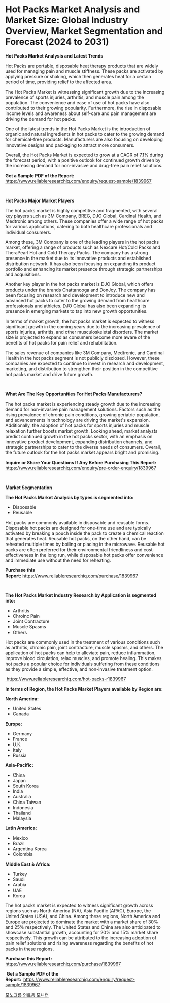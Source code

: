 <p><h1>Hot Packs Market Analysis and Market Size: Global Industry Overview, Market Segmentation and Forecast (2024 to 2031)</h1></p><p><strong>Hot Packs Market Analysis and Latest Trends</strong></p>
<p><p>Hot Packs are portable, disposable heat therapy products that are widely used for managing pain and muscle stiffness. These packs are activated by applying pressure or shaking, which then generates heat for a certain period of time, providing relief to the affected area.</p><p>The Hot Packs Market is witnessing significant growth due to the increasing prevalence of sports injuries, arthritis, and muscle pain among the population. The convenience and ease of use of hot packs have also contributed to their growing popularity. Furthermore, the rise in disposable income levels and awareness about self-care and pain management are driving the demand for hot packs.</p><p>One of the latest trends in the Hot Packs Market is the introduction of organic and natural ingredients in hot packs to cater to the growing demand for chemical-free products. Manufacturers are also focusing on developing innovative designs and packaging to attract more consumers.</p><p>Overall, the Hot Packs Market is expected to grow at a CAGR of 7.1% during the forecast period, with a positive outlook for continued growth driven by the increasing demand for non-invasive and drug-free pain relief solutions.</p></p>
<p><strong>Get a Sample PDF of the Report:&nbsp;</strong> <a href="https://www.reliableresearchiq.com/enquiry/request-sample/1839967">https://www.reliableresearchiq.com/enquiry/request-sample/1839967</a></p>
<p>&nbsp;</p>
<p><strong>Hot Packs Major Market Players</strong></p>
<p><p>The hot packs market is highly competitive and fragmented, with several key players such as 3M Company, BREG, DJO Global, Cardinal Health, and Medtronic among others. These companies offer a wide range of hot packs for various applications, catering to both healthcare professionals and individual consumers.</p><p>Among these, 3M Company is one of the leading players in the hot packs market, offering a range of products such as Nexcare Hot/Cold Packs and TheraPearl Hot and Cold Therapy Packs. The company has a strong presence in the market due to its innovative products and established distribution network. It has also been focusing on expanding its product portfolio and enhancing its market presence through strategic partnerships and acquisitions.</p><p>Another key player in the hot packs market is DJO Global, which offers products under the brands Chattanooga and DonJoy. The company has been focusing on research and development to introduce new and advanced hot packs to cater to the growing demand from healthcare professionals and athletes. DJO Global has also been expanding its presence in emerging markets to tap into new growth opportunities.</p><p>In terms of market growth, the hot packs market is expected to witness significant growth in the coming years due to the increasing prevalence of sports injuries, arthritis, and other musculoskeletal disorders. The market size is projected to expand as consumers become more aware of the benefits of hot packs for pain relief and rehabilitation.</p><p>The sales revenue of companies like 3M Company, Medtronic, and Cardinal Health in the hot packs segment is not publicly disclosed. However, these companies are expected to continue to invest in research and development, marketing, and distribution to strengthen their position in the competitive hot packs market and drive future growth.</p></p>
<p>&nbsp;</p>
<p><strong>What Are The Key Opportunities For Hot Packs Manufacturers?</strong></p>
<p><p>The hot packs market is experiencing steady growth due to the increasing demand for non-invasive pain management solutions. Factors such as the rising prevalence of chronic pain conditions, growing geriatric population, and advancements in technology are driving the market's expansion. Additionally, the adoption of hot packs for sports injuries and muscle relaxation further boosts market growth. Looking ahead, market analysts predict continued growth in the hot packs sector, with an emphasis on innovative product development, expanding distribution channels, and strategic partnerships to cater to the diverse needs of consumers. Overall, the future outlook for the hot packs market appears bright and promising.</p></p>
<p><strong>Inquire or Share Your Questions If Any Before Purchasing This Report:</strong> <a href="https://www.reliableresearchiq.com/enquiry/pre-order-enquiry/1839967">https://www.reliableresearchiq.com/enquiry/pre-order-enquiry/1839967</a></p>
<p>&nbsp;</p>
<p><strong>Market Segmentation</strong></p>
<p><strong>The Hot Packs Market Analysis by types is segmented into:</strong></p>
<p><ul><li>Disposable</li><li>Reusable</li></ul></p>
<p><p>Hot packs are commonly available in disposable and reusable forms. Disposable hot packs are designed for one-time use and are typically activated by breaking a pouch inside the pack to create a chemical reaction that generates heat. Reusable hot packs, on the other hand, can be reheated multiple times by boiling or placing in the microwave. Reusable hot packs are often preferred for their environmental friendliness and cost-effectiveness in the long run, while disposable hot packs offer convenience and immediate use without the need for reheating.</p></p>
<p><strong>Purchase this Report:&nbsp;</strong><a href="https://www.reliableresearchiq.com/purchase/1839967">https://www.reliableresearchiq.com/purchase/1839967</a></p>
<p>&nbsp;</p>
<p><strong>The Hot Packs Market Industry Research by Application is segmented into:</strong></p>
<p><ul><li>Arthritis</li><li>Chroinc Pain</li><li>Joint Contracture</li><li>Muscle Spasms</li><li>Others</li></ul></p>
<p><p>Hot packs are commonly used in the treatment of various conditions such as arthritis, chronic pain, joint contracture, muscle spasms, and others. The application of hot packs can help to alleviate pain, reduce inflammation, improve blood circulation, relax muscles, and promote healing. This makes hot packs a popular choice for individuals suffering from these conditions as they provide a simple, effective, and non-invasive treatment option.</p></p>
<p><a href="https://www.reliableresearchiq.com/hot-packs-r1839967">&nbsp;https://www.reliableresearchiq.com/hot-packs-r1839967</a></p>
<p><strong>In terms of Region, the Hot Packs Market Players available by Region are:</strong></p>
<p>
    <p> <strong> North America: </strong>
        <ul>
            <li>United States</li>
            <li>Canada</li>
        </ul>
        </p> 
    <p> <strong> Europe: </strong>
        <ul>
            <li>Germany</li>
            <li>France</li>
            <li>U.K.</li>
            <li>Italy</li>
            <li>Russia</li>
        </ul>
        </p> 
    <p> <strong> Asia-Pacific: </strong>
        <ul>
            <li>China</li>
            <li>Japan</li>
            <li>South Korea</li>
            <li>India</li>
            <li>Australia</li>
            <li>China Taiwan</li>
            <li>Indonesia</li>
            <li>Thailand</li>
            <li>Malaysia</li>
        </ul>
        </p> 
    <p> <strong> Latin America: </strong>
        <ul>
            <li>Mexico</li>
            <li>Brazil</li>
            <li>Argentina Korea</li>
            <li>Colombia</li>
        </ul>
        </p> 
    <p> <strong> Middle East & Africa: </strong>
        <ul>
            <li>Turkey</li>
            <li>Saudi</li>
            <li>Arabia</li>
            <li>UAE</li>
            <li>Korea</li>
        </ul>
    </p>
    </p>
<p><p>The hot packs market is expected to witness significant growth across regions such as North America (NA), Asia Pacific (APAC), Europe, the United States (USA), and China. Among these regions, North America and Europe are projected to dominate the market with a market share of 30% and 25% respectively. The United States and China are also anticipated to showcase substantial growth, accounting for 20% and 15% market share respectively. This growth can be attributed to the increasing adoption of pain relief solutions and rising awareness regarding the benefits of hot packs in these regions.</p></p>
<p><strong>Purchase this Report: </strong><a href="https://www.reliableresearchiq.com/purchase/1839967">https://www.reliableresearchiq.com/purchase/1839967</a></p>
<p>&nbsp;<strong>Get a Sample PDF of the Report:&nbsp;&nbsp;</strong><a href="https://www.reliableresearchiq.com/enquiry/request-sample/1839967">https://www.reliableresearchiq.com/enquiry/request-sample/1839967</a></p>
<p><strong></strong></p>
<p><p><a href="https://github.com/vss5505pa7z1p/Market-Research-Report-List-3/blob/main/227875184859.md">모노크롬 의료용 모니터</a></p></p>